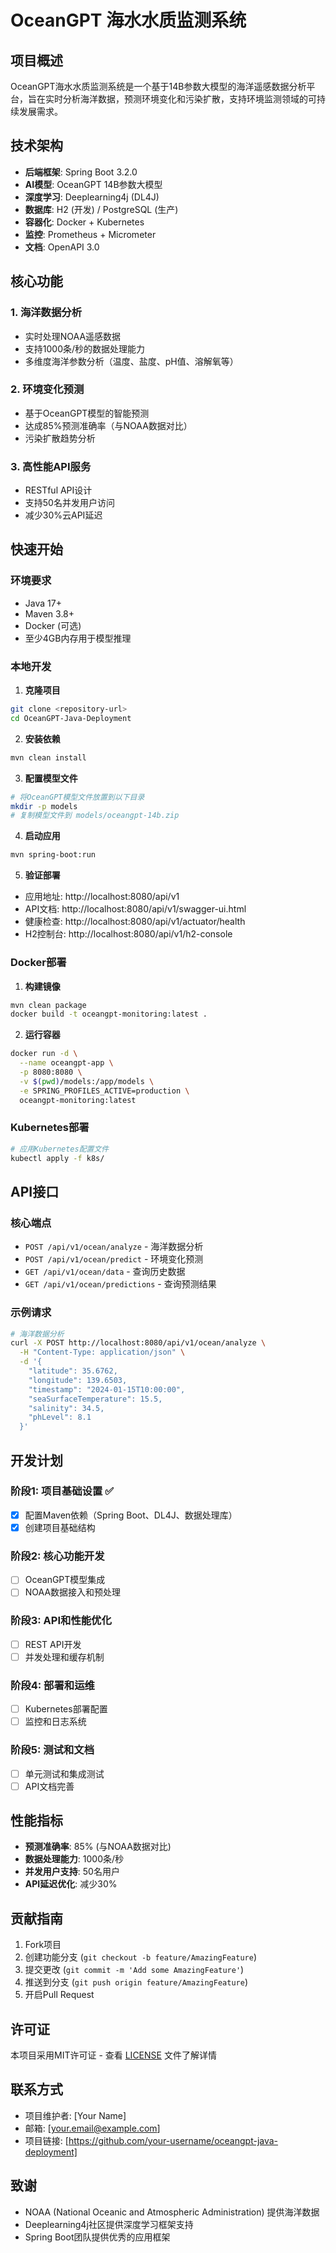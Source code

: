 # OceanGPT 海水水质监测系统

## 项目概述

OceanGPT海水水质监测系统是一个基于14B参数大模型的海洋遥感数据分析平台，旨在实时分析海洋数据，预测环境变化和污染扩散，支持环境监测领域的可持续发展需求。

## 技术架构

- **后端框架**: Spring Boot 3.2.0
- **AI模型**: OceanGPT 14B参数大模型
- **深度学习**: Deeplearning4j (DL4J)
- **数据库**: H2 (开发) / PostgreSQL (生产)
- **容器化**: Docker + Kubernetes
- **监控**: Prometheus + Micrometer
- **文档**: OpenAPI 3.0

## 核心功能

### 1. 海洋数据分析
- 实时处理NOAA遥感数据
- 支持1000条/秒的数据处理能力
- 多维度海洋参数分析（温度、盐度、pH值、溶解氧等）

### 2. 环境变化预测
- 基于OceanGPT模型的智能预测
- 达成85%预测准确率（与NOAA数据对比）
- 污染扩散趋势分析

### 3. 高性能API服务
- RESTful API设计
- 支持50名并发用户访问
- 减少30%云API延迟

## 快速开始

### 环境要求

- Java 17+
- Maven 3.8+
- Docker (可选)
- 至少4GB内存用于模型推理

### 本地开发

1. **克隆项目**
```bash
git clone <repository-url>
cd OceanGPT-Java-Deployment
```

2. **安装依赖**
```bash
mvn clean install
```

3. **配置模型文件**
```bash
# 将OceanGPT模型文件放置到以下目录
mkdir -p models
# 复制模型文件到 models/oceangpt-14b.zip
```

4. **启动应用**
```bash
mvn spring-boot:run
```

5. **验证部署**
- 应用地址: http://localhost:8080/api/v1
- API文档: http://localhost:8080/api/v1/swagger-ui.html
- 健康检查: http://localhost:8080/api/v1/actuator/health
- H2控制台: http://localhost:8080/api/v1/h2-console

### Docker部署

1. **构建镜像**
```bash
mvn clean package
docker build -t oceangpt-monitoring:latest .
```

2. **运行容器**
```bash
docker run -d \
  --name oceangpt-app \
  -p 8080:8080 \
  -v $(pwd)/models:/app/models \
  -e SPRING_PROFILES_ACTIVE=production \
  oceangpt-monitoring:latest
```

### Kubernetes部署

```bash
# 应用Kubernetes配置文件
kubectl apply -f k8s/
```

## API接口

### 核心端点

- `POST /api/v1/ocean/analyze` - 海洋数据分析
- `POST /api/v1/ocean/predict` - 环境变化预测
- `GET /api/v1/ocean/data` - 查询历史数据
- `GET /api/v1/ocean/predictions` - 查询预测结果

### 示例请求

```bash
# 海洋数据分析
curl -X POST http://localhost:8080/api/v1/ocean/analyze \
  -H "Content-Type: application/json" \
  -d '{
    "latitude": 35.6762,
    "longitude": 139.6503,
    "timestamp": "2024-01-15T10:00:00",
    "seaSurfaceTemperature": 15.5,
    "salinity": 34.5,
    "phLevel": 8.1
  }'
```

## 开发计划

### 阶段1: 项目基础设置 ✅
- [x] 配置Maven依赖（Spring Boot、DL4J、数据处理库）
- [x] 创建项目基础结构

### 阶段2: 核心功能开发
- [ ] OceanGPT模型集成
- [ ] NOAA数据接入和预处理

### 阶段3: API和性能优化
- [ ] REST API开发
- [ ] 并发处理和缓存机制

### 阶段4: 部署和运维
- [ ] Kubernetes部署配置
- [ ] 监控和日志系统

### 阶段5: 测试和文档
- [ ] 单元测试和集成测试
- [ ] API文档完善

## 性能指标

- **预测准确率**: 85% (与NOAA数据对比)
- **数据处理能力**: 1000条/秒
- **并发用户支持**: 50名用户
- **API延迟优化**: 减少30%

## 贡献指南

1. Fork项目
2. 创建功能分支 (`git checkout -b feature/AmazingFeature`)
3. 提交更改 (`git commit -m 'Add some AmazingFeature'`)
4. 推送到分支 (`git push origin feature/AmazingFeature`)
5. 开启Pull Request

## 许可证

本项目采用MIT许可证 - 查看 [LICENSE](LICENSE) 文件了解详情

## 联系方式

- 项目维护者: [Your Name]
- 邮箱: [your.email@example.com]
- 项目链接: [https://github.com/your-username/oceangpt-java-deployment]

## 致谢

- NOAA (National Oceanic and Atmospheric Administration) 提供海洋数据
- Deeplearning4j社区提供深度学习框架支持
- Spring Boot团队提供优秀的应用框架